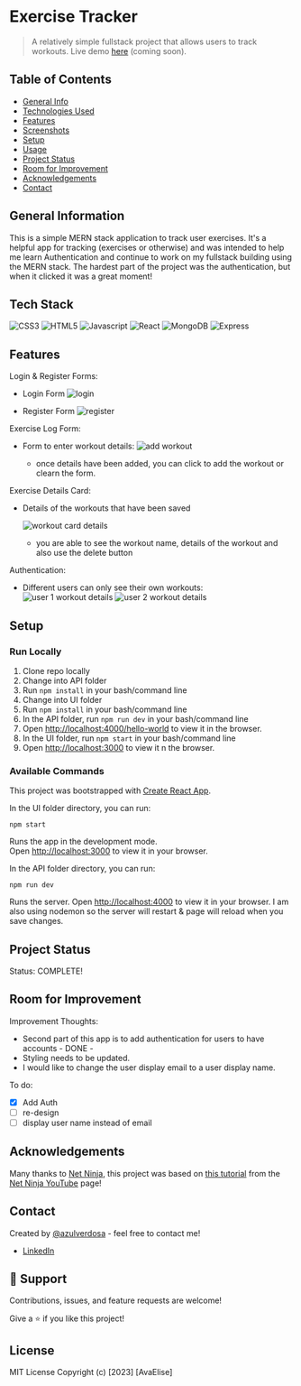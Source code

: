 # Exercise Tracker

> A relatively simple fullstack project that allows users to track workouts. Live demo [here](http://demoexamplecomingsoon.com 'Not a real link') (coming soon).

## Table of Contents

- [General Info](#general-information)
- [Technologies Used](#technologies-used)
- [Features](#features)
- [Screenshots](#screenshots)
- [Setup](#setup)
- [Usage](#usage)
- [Project Status](#project-status)
- [Room for Improvement](#room-for-improvement)
- [Acknowledgements](#acknowledgements)
- [Contact](#contact)

## General Information

This is a simple MERN stack application to track user exercises. It's a helpful app for tracking (exercises or otherwise) and was intended to help me learn Authentication and continue to work on my fullstack building using the MERN stack. The hardest part of the project was the authentication, but when it clicked it was a great moment!

## Tech Stack

![CSS3](https://img.shields.io/badge/CSS3-1572B6.svg?style=for-the-badge&logo=CSS3&logoColor=white)
![HTML5](https://img.shields.io/badge/HTML5-E34F26.svg?style=for-the-badge&)
![Javascript](https://img.shields.io/badge/JavaScript-F7DF1E.svg?style=for-the-badge&logo=JavaScript&logoColor=black)
![React](https://img.shields.io/badge/React-61DAFB.svg?style=for-the-badge&logo=React&logoColor=black)
![MongoDB](https://img.shields.io/badge/MongoDB-47A248.svg?style=for-the-badge&logo=MongoDB&logoColor=white)
![Express](https://img.shields.io/badge/Express-CA4245.svg?style=for-the-badge&logo=Express&logoColor=white)

## Features

Login & Register Forms:

- Login Form
  ![login](ui/screenshots/login.png 'Login Page')

- Register Form
  ![register](ui/screenshots/register.png 'Register Page')

Exercise Log Form:

- Form to enter workout details:
  ![add workout](ui/screenshots/addworkout.png 'Form')

  - once details have been added, you can click to add the workout or clearn the form.

Exercise Details Card:

- Details of the workouts that have been saved

  ![workout card details](ui/screenshots/workoutcarddetails.png 'Workout Details')

  - you are able to see the workout name, details of the workout and also use the delete button

Authentication:

- Different users can only see their own workouts:
  ![user 1 workout details](ui/screenshots/user1.png 'Workout Details')
  ![user 2 workout details](ui/screenshots/user2.png 'Workout Details')

## Setup

### Run Locally

1. Clone repo locally
2. Change into API folder
3. Run `npm install` in your bash/command line
4. Change into UI folder
5. Run `npm install` in your bash/command line
6. In the API folder, run `npm run dev` in your bash/command line
7. Open [http://localhost:4000/hello-world](http://localhost:4000/hello-world) to view it in the browser.
8. In the UI folder, run `npm start` in your bash/command line
9. Open [http://localhost:3000](http://localhost:3000) to view it n the browser.

### Available Commands

This project was bootstrapped with [Create React App](https://github.com/facebook/create-react-app).

In the UI folder directory, you can run:

`npm start`

Runs the app in the development mode.\
Open [http://localhost:3000](http://localhost:3000) to view it in your browser.

In the API folder directory, you can run:

`npm run dev`

Runs the server. Open [http://localhost:4000](http://localhost:4000) to view it in your browser. I am also using nodemon so the server will restart & page will reload when you save changes.

<!-- ## Usage

How does one go about using it? Provide various use cases and code examples here.

    write-your-code-here -->

## Project Status

Status: COMPLETE!

## Room for Improvement

Improvement Thoughts:

- Second part of this app is to add authentication for users to have accounts - DONE -
- Styling needs to be updated.
- I would like to change the user display email to a user display name.

To do:

- [x] Add Auth
- [ ] re-design
- [ ] display user name instead of email

## Acknowledgements

Many thanks to [Net Ninja](https://netninja.dev/), this project was based on [this tutorial](https://www.youtube.com/watch?v=98BzS5Oz5E4&list=PL4cUxeGkcC9iJ_KkrkBZWZRHVwnzLIoUE&index=1) from the [Net Ninja YouTube](https://www.youtube.com/@NetNinja) page!

## Contact

Created by [@azulverdosa](ellemocambo@gmail.com) - feel free to contact me!

- [LinkedIn](https://www.linkedin.com/in/avatorre/ 'linked')

## 🤝 Support

Contributions, issues, and feature requests are welcome!

Give a ⭐️ if you like this project!

## License

MIT License Copyright (c) [2023] [AvaElise]
